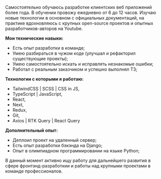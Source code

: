 Самостоятельно обучаюсь разработке клиентских веб приложений более года.
В обучении провожу ежедневно от 6 до 12 часов. Изучаю новые технологии в основном с официальных документаций, на практике вдохновляюсь с крупных open-source проектов и  опытных разработчиков-авторов на Youtube.

**Мои технические навыки:**
- Есть опыт разработки в команде;
- Умею разбираться в чужом коде (улучшал и рефакторил существующие проекты);
- Умею самостоятельно искать и исправлять незнакомые ошибки;
- Работал с реальным заказчиком и успешно выполнял ТЗ;

**Технологии с которыми я работаю:**
- TailwindCSS | SCSS | CSS in JS,
- TypeScript | JavaScript,
- React,
- Next,
- Redux,
- Git,
- Axios | RTK Query | React Query

**Дополнительный опыт:**
- Деплоил проект на удаленный сервер;
- Есть опыт разработки бэкэнда на Django;
- Опыт в олимпиадном программировании на языке Python;

В данный момент активно ищу работу для дальнейшего развития в сфере фронтэнд-разработкии и работы над крупными проектами в команде профессионалов.
